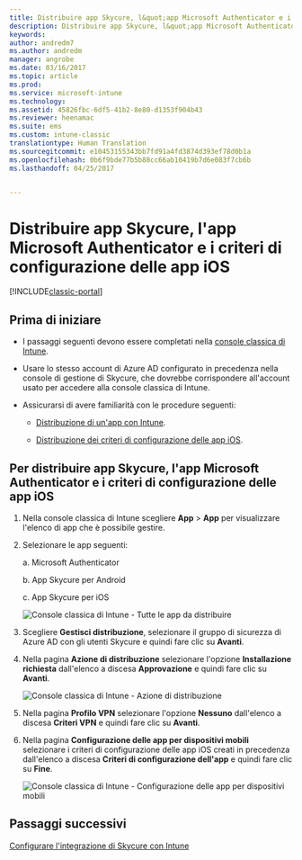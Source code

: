 ```yaml
---
title: Distribuire app Skycure, l&quot;app Microsoft Authenticator e i criteri di configurazione delle app iOS | Microsoft Docs
description: Distribuire app Skycure, l&quot;app Microsoft Authenticator e i criteri di configurazione iOS nella console classica di Intune.
keywords: 
author: andredm7
ms.author: andredm
manager: angrobe
ms.date: 03/16/2017
ms.topic: article
ms.prod: 
ms.service: microsoft-intune
ms.technology: 
ms.assetid: 45826fbc-6df5-41b2-8e80-d1353f904b43
ms.reviewer: heenamac
ms.suite: ems
ms.custom: intune-classic
translationtype: Human Translation
ms.sourcegitcommit: e10453155343bb7fd91a4fd3874d393ef78d0b1a
ms.openlocfilehash: 0b6f9bde77b5b88cc66ab10419b7d6e083f7cb6b
ms.lasthandoff: 04/25/2017


---
```


# <a name="deploy-skycure-apps-microsoft-authenticator-app-and-ios-app-configuration-policy"></a>Distribuire app Skycure, l'app Microsoft Authenticator e i criteri di configurazione delle app iOS

[!INCLUDE[classic-portal](../includes/classic-portal.md)]

## <a name="before-you-begin"></a>Prima di iniziare

-   I passaggi seguenti devono essere completati nella [console classica di Intune](https://manage.microsoft.com/).

-   Usare lo stesso account di Azure AD configurato in precedenza nella console di gestione di Skycure, che dovrebbe corrispondere all'account usato per accedere alla console classica di Intune.

-   Assicurarsi di avere familiarità con le procedure seguenti:

    -   [Distribuzione di un'app con Intune](https://docs.microsoft.com/intune/deploy-use/deploy-apps-in-microsoft-intune).

    -   [Distribuzione dei criteri di configurazione delle app iOS](https://docs.microsoft.com/intune/deploy-use/configure-ios-apps-with-mobile-app-configuration-policies-in-microsoft-intune).

## <a name="to-deploy-skycure-apps-microsoft-authenticator-app-and-the-ios-app-configuration-policy"></a>Per distribuire app Skycure, l'app Microsoft Authenticator e i criteri di configurazione delle app iOS

1.  Nella console classica di Intune scegliere **App** &gt; **App** per visualizzare l'elenco di app che è possibile gestire.

2.  Selezionare le app seguenti:

    a.  Microsoft Authenticator

    b.  App Skycure per Android

    c.  App Skycure per iOS

       ![Console classica di Intune - Tutte le app da distribuire](../media/mtp/skycure-deploy-app-1.png)

3.  Scegliere **Gestisci distribuzione**, selezionare il gruppo di sicurezza di Azure AD con gli utenti Skycure e quindi fare clic su **Avanti**.

4.  Nella pagina **Azione di distribuzione** selezionare l'opzione **Installazione richiesta** dall'elenco a discesa **Approvazione** e quindi fare clic su **Avanti**.

    ![Console classica di Intune - Azione di distribuzione](../media/mtp/skycure-deploy-app-2.png)

5.  Nella pagina **Profilo VPN** selezionare l'opzione **Nessuno** dall'elenco a discesa **Criteri VPN** e quindi fare clic su **Avanti**.

6.  Nella pagina **Configurazione delle app per dispositivi mobili** selezionare i criteri di configurazione delle app iOS creati in precedenza dall'elenco a discesa **Criteri di configurazione dell'app** e quindi fare clic su **Fine**.

    ![Console classica di Intune - Configurazione delle app per dispositivi mobili](../media/mtp/skycure-deploy-app-3.png)

## <a name="next-steps"></a>Passaggi successivi

[Configurare l'integrazione di Skycure con Intune](https://docs.microsoft.com/intune/deploy-use/setup-the-skycure-integration-with-Intune)

